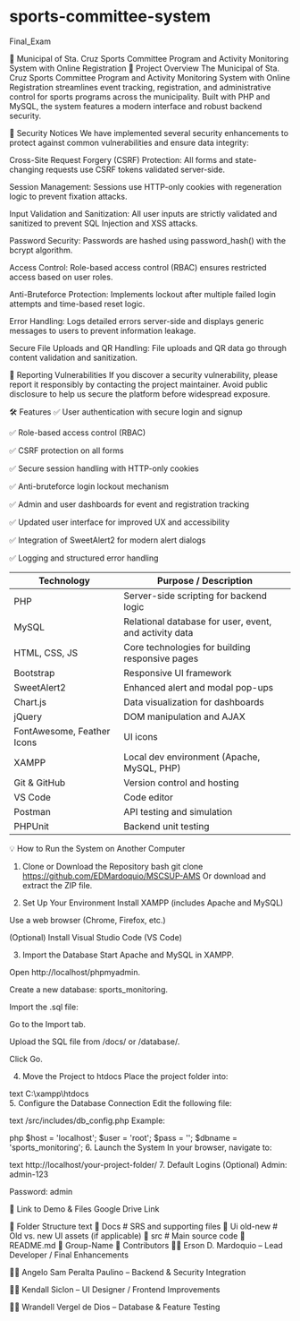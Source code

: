 # sports-committee-system
Final_Exam

🏀 Municipal of Sta. Cruz Sports Committee Program and Activity Monitoring System with Online Registration
📌 Project Overview
The Municipal of Sta. Cruz Sports Committee Program and Activity Monitoring System with Online Registration streamlines event tracking, registration, and administrative control for sports programs across the municipality. Built with PHP and MySQL, the system features a modern interface and robust backend security.

🔐 Security Notices
We have implemented several security enhancements to protect against common vulnerabilities and ensure data integrity:

Cross-Site Request Forgery (CSRF) Protection: All forms and state-changing requests use CSRF tokens validated server-side.

Session Management: Sessions use HTTP-only cookies with regeneration logic to prevent fixation attacks.

Input Validation and Sanitization: All user inputs are strictly validated and sanitized to prevent SQL Injection and XSS attacks.

Password Security: Passwords are hashed using password_hash() with the bcrypt algorithm.

Access Control: Role-based access control (RBAC) ensures restricted access based on user roles.

Anti-Bruteforce Protection: Implements lockout after multiple failed login attempts and time-based reset logic.

Error Handling: Logs detailed errors server-side and displays generic messages to users to prevent information leakage.

Secure File Uploads and QR Handling: File uploads and QR data go through content validation and sanitization.

📣 Reporting Vulnerabilities
If you discover a security vulnerability, please report it responsibly by contacting the project maintainer. Avoid public disclosure to help us secure the platform before widespread exposure.

🛠 Features
✅ User authentication with secure login and signup

✅ Role-based access control (RBAC)

✅ CSRF protection on all forms

✅ Secure session handling with HTTP-only cookies

✅ Anti-bruteforce login lockout mechanism

✅ Admin and user dashboards for event and registration tracking

✅ Updated user interface for improved UX and accessibility

✅ Integration of SweetAlert2 for modern alert dialogs

✅ Logging and structured error handling

| Technology                 | Purpose / Description                                  |
| -------------------------- | ------------------------------------------------------ |
| PHP                        | Server-side scripting for backend logic                |
| MySQL                      | Relational database for user, event, and activity data |
| HTML, CSS, JS              | Core technologies for building responsive pages        |
| Bootstrap                  | Responsive UI framework                                |
| SweetAlert2                | Enhanced alert and modal pop-ups                       |
| Chart.js                   | Data visualization for dashboards                      |
| jQuery                     | DOM manipulation and AJAX                              |
| FontAwesome, Feather Icons | UI icons                                               |
| XAMPP                      | Local dev environment (Apache, MySQL, PHP)             |
| Git & GitHub               | Version control and hosting                            |
| VS Code                    | Code editor                                            |
| Postman                    | API testing and simulation                             |
| PHPUnit                    | Backend unit testing                                   |


💡 How to Run the System on Another Computer
1. Clone or Download the Repository
bash
git clone https://github.com/EDMardoquio/MSCSUP-AMS
Or download and extract the ZIP file.

2. Set Up Your Environment
Install XAMPP (includes Apache and MySQL)

Use a web browser (Chrome, Firefox, etc.)

(Optional) Install Visual Studio Code (VS Code)

3. Import the Database
Start Apache and MySQL in XAMPP.

Open http://localhost/phpmyadmin.

Create a new database: sports_monitoring.

Import the .sql file:

Go to the Import tab.

Upload the SQL file from /docs/ or /database/.

Click Go.

4. Move the Project to htdocs
Place the project folder into:

text
C:\xampp\htdocs\
5. Configure the Database Connection
Edit the following file:

text
/src/includes/db_config.php
Example:

php
$host = 'localhost';
$user = 'root';
$pass = '';
$dbname = 'sports_monitoring';
6. Launch the System
In your browser, navigate to:

text
http://localhost/your-project-folder/
7. Default Logins (Optional)
Admin: admin-123

Password: admin

📂 Link to Demo & Files
Google Drive Link

🧩 Folder Structure
text
📁 Docs         # SRS and supporting files
📁 Ui old-new   # Old vs. new UI assets (if applicable)
📁 src          # Main source code
📄 README.md
📄 Group-Name
👥 Contributors
👨‍💻 Erson D. Mardoquio – Lead Developer / Final Enhancements

👨‍💻 Angelo Sam Peralta Paulino – Backend & Security Integration

👨‍💻 Kendall Siclon – UI Designer / Frontend Improvements

👨‍💻 Wrandell Vergel de Dios – Database & Feature Testing


